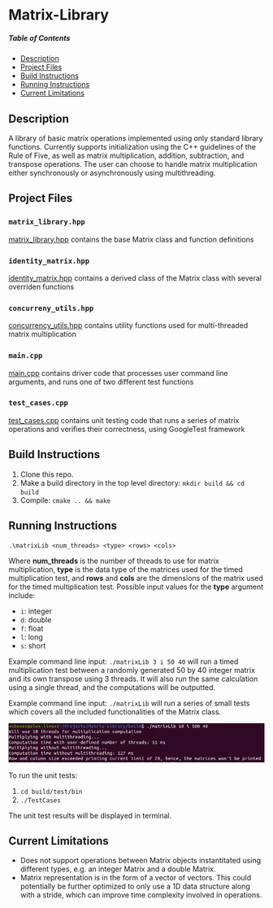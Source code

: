 # Matrix-Library

##### Table of Contents 
- [Description](#description)
- [Project Files](#project-files)
- [Build Instructions](#build-instructions)
- [Running Instructions](#running-instructions)
- [Current Limitations](#current-limitations)

## Description
A library of basic matrix operations implemented using only standard library functions. 
Currently supports initialization using the C++ guidelines of the Rule of Five, as well as 
matrix multiplication, addition, subtraction, and transpose operations. The user can choose
to handle matrix multiplication either synchronously or asynchronously using multithreading.

## Project Files

### `matrix_library.hpp`
[matrix_library.hpp](include/matrix_library.hpp) contains the base Matrix class and function definitions

### `identity_matrix.hpp`
[identity_matrix.hpp](include/identity_matrix.hpp) contains a derived class of the Matrix class with several overriden functions

### `concurreny_utils.hpp`
[concurrency_utils.hpp](include/concurrency_utils.hpp) contains utility functions used for multi-threaded matrix multiplication

### `main.cpp`
[main.cpp](src/main.cpp) contains driver code that processes user command line arguments, and runs one of two different test functions

### `test_cases.cpp`
[test_cases.cpp](test/test_cases.cpp) contains unit testing code that runs a series of matrix operations and verifies their correctness, using GoogleTest framework

## Build Instructions
1. Clone this repo.
2. Make a build directory in the top level directory: `mkdir build && cd build`
3. Compile: `cmake .. && make`

## Running Instructions
`.\matrixLib <num_threads> <type> <rows> <cols>`

Where **num_threads** is the number of threads to use for matrix multiplication, **type** is the data type of the 
matrices used for the timed multiplication test, and **rows** and **cols** are the dimensions of the matrix used for
the timed multiplication test.
Possible input values for the **type** argument include:
- `i`: integer
- `d`: double
- `f`: float
- `l`: long
- `s`: short

Example command line input: `./matrixLib 3 i 50 40` will run a timed multiplication test between a randomly generated 50 by 40 integer matrix
and its own transpose using 3 threads. It will also run the same calculation using a single thread, and the computations will be outputted.

Example command line input: `./matrixLib` will run a series of small tests which covers all the included functionalities of the Matrix class.

![alt text](https://github.com/AlexYiningLiu/Matrix-Library/blob/master/img/sample_command_line.PNG?raw=true)

To run the unit tests:
1. `cd build/test/bin`
2. `./TestCases`

The unit test results will be displayed in terminal.

## Current Limitations
- Does not support operations between Matrix objects instantitated using different types,
e.g. an integer Matrix and a double Matrix.
- Matrix representation is in the form of a vector of vectors. This could potentially be further optimized
to only use a 1D data structure along with a stride, which can improve time complexity involved in operations.
